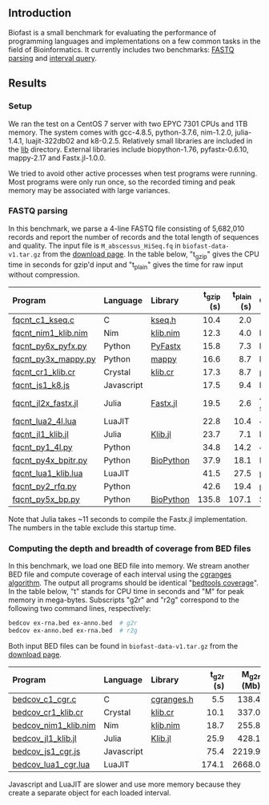 ## Introduction

Biofast is a small benchmark for evaluating the performance of programming
languages and implementations on a few common tasks in the field of
Bioinformatics. It currently includes two benchmarks: [FASTQ parsing](#fqcnt)
and [interval query](#bedcov).

## Results

### Setup

We ran the test on a CentOS 7 server with two EPYC 7301 CPUs and 1TB memory.
The system comes with gcc-4.8.5, python-3.7.6, nim-1.2.0, julia-1.4.1,
luajit-322db02 and k8-0.2.5. Relatively small libraries are included in the
[lib](lib) directory. External libraries include biopython-1.76,
pyfastx-0.6.10, mappy-2.17 and Fastx.jl-1.0.0.

We tried to avoid other active processes when test programs were running. Most
programs were only run once, so the recorded timing and peak memory may be
associated with large variances.

### <a name="fqcnt"></a>FASTQ parsing

In this benchmark, we parse a 4-line FASTQ file consisting of 5,682,010
records and report the number of records and the total length of sequences and
quality. The input file is `M_abscessus_HiSeq.fq` in
`biofast-data-v1.tar.gz` from the [download page][dl]. In the table below,
"t<sub>gzip</sub>" gives the CPU time in seconds for gzip'd input and
"t<sub>plain</sub>" gives the time for raw input without compression.

|Program | Language | Library | t<sub>gzip</sub> (s) | t<sub>plain</sub> (s) | Comments |
|:-------|:---------|:--------|---------------------:|----------------------:|:---------|
|[fqcnt\_c1\_kseq.c](fqcnt/fqcnt_c1_kseq.c)        |C         |[kseq.h](lib/kseq.h)     | 10.4|  2.0||
|[fqcnt\_nim1\_klib.nim](fqcnt/fqcnt_nim1_klib.nim)|Nim       |[klib.nim](lib/klib.nim) | 12.3|  4.0|kseq.h port|
|[fqcnt\_py6x\_pyfx.py](fqcnt/fqcnt_py6x_pyfx.py)  |Python    |[PyFastx][pyfx]          | 15.8|  7.3|kseq.h binding|
|[fqcnt\_py3x\_mappy.py](fqcnt/fqcnt_py3x_mappy.py)|Python    |[mappy][mappy]           | 16.6|  8.7|kseq.h binding|
|[fqcnt\_cr1\_klib.cr](fqcnt/fqcnt_cr1_klib.cr)    |Crystal   |[klib.cr](lib/klib.cr)   | 17.3|  8.7|partial kseq.h port|
|[fqcnt\_js1\_k8.js](fqcnt/fqcnt_js1_k8.js)        |Javascript|                         | 17.5|  9.4|kseq.h port|
|[fqcnt\_jl2x\_fastx.jl](fqcnt/fqcnt_jl2x_fastx.jl)|Julia     |[Fastx.jl][fx.jl]        | 19.5|  2.6|4-line only; no startup|
|[fqcnt\_lua2\_4l.lua](fqcnt\_lua2\_4l.lua)        |LuaJIT    |                         | 22.8| 10.4|4-line only|
|[fqcnt\_jl1\_klib.jl](fqcnt/fqcnt_jl1_klib.jl)    |Julia     |[Klib.jl](lib/Klib.jl)   | 23.7|  7.1|kseq.h port|
|[fqcnt\_py1\_4l.py](fqcnt/fqcnt_py1_4l.py)        |Python    |                         | 34.8| 14.2|4-line only|
|[fqcnt\_py4x\_bpitr.py](fqcnt/fqcnt_py4x_bpitr.py)|Python    |[BioPython][bp]          | 37.9| 18.1|FastqGeneralIterator|
|[fqcnt\_lua1\_klib.lua](fqcnt\_lua1\_klib.lua)    |LuaJIT    |                         | 41.5| 27.5|partial kseq.h port|
|[fqcnt\_py2\_rfq.py](fqcnt/fqcnt_py2_rfq.py)      |Python    |                         | 42.6| 19.4|partial kseq.h port|
|[fqcnt\_py5x\_bp.py](fqcnt/fqcnt_py5x_bp.py)      |Python    |[BioPython][bp]          |135.8|107.1|SeqIO.parse|

Note that Julia takes ~11 seconds to compile the Fastx.jl implementation. The
numbers in the table exclude this startup time.

### <a name="bedcov"></a>Computing the depth and breadth of coverage from BED files

In this benchmark, we load one BED file into memory. We stream another BED file
and compute coverage of each interval using the [cgranges algorithm][cgr]. The
output all programs should be identical "[bedtools coverage][bedcov]". In the
table below, "t" stands for CPU time in seconds and "M" for peak memory in
mega-bytes. Subscripts "g2r" and "r2g" correspond to the following two command
lines, respectively:
```sh
bedcov ex-rna.bed ex-anno.bed  # g2r
bedcov ex-anno.bed ex-rna.bed  # r2g
```
Both input BED files can be found in `biofast-data-v1.tar.gz` from the
[download page][dl].

|Program | Language | Library | t<sub>g2r</sub> (s) | M<sub>g2r</sub> (Mb) | t<sub>r2g</sub> (s) | M<sub>r2g</sub> (Mb) |
|:-------|:---------|:--------|--------------------:|---------------------:|--------------------:|---------------------:|
|[bedcov\_c1\_cgr.c](bedcov/bedcov_c1_cgr.c)          |C         |[cgranges.h](lib/cgranges.h)|  5.5|  138.4 | 10.7|  19.1 |
|[bedcov\_cr1\_klib.cr](bedcov/bedcov_cr1_klib.cr)    |Crystal   |[klib.cr](lib/klib.cr)      | 10.1|  337.0 | 18.1|  43.9 |
|[bedcov\_nim1\_klib.nim](bedcov/bedcov_nim1_klib.nim)|Nim       |[klib.nim](lib/klib.nim)    | 18.7|  255.8 | 28.2|  34.4 |
|[bedcov\_jl1\_klib.jl](bedcov/bedcov_jl1_klib.jl)    |Julia     |[Klib.jl](lib/Klib.jl)      | 25.9|  428.1 | 63.5| 257.0 |
|[bedcov\_js1\_cgr.js](bedcov/bedcov_js1_cgr.jl)      |Javascript|                            | 75.4| 2219.9 | 87.2| 316.8 |
|[bedcov\_lua1\_cgr.lua](bedcov/bedcov_lua1_cgr.lua)  |LuaJIT    |                            |174.1| 2668.0 |217.6| 364.6 |

Javascript and LuaJIT are slower and use more memory because they create a
separate object for each loaded interval.

[dl]: https://github.com/lh3/biofast/releases/tag/biofast-data-v1
[bp]: https://biopython.org/
[fx.jl]: https://github.com/BioJulia/FASTX.jl
[mappy]: https://github.com/lh3/minimap2/tree/master/python
[pyfx]: https://github.com/lmdu/pyfastx
[cgr]: https://github.com/lh3/cgranges
[bedcov]: https://bedtools.readthedocs.io/en/latest/content/tools/coverage.html
